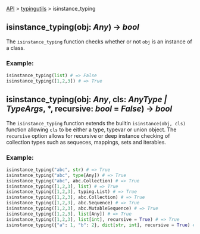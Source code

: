 [API](/docs/api.md) > [typingutils](/docs/api/typingutils/typingutils.md) > isinstance_typing

## isinstance_typing(obj: _Any_) -> _bool_

The `isinstance_typing` function checks whether or not `obj` is an instance of a class.

### Example:
```python
isinstance_typing(list) # => False
isinstance_typing([1,2,3]) # => True
```

## isinstance_typing(obj: _Any_, cls: _AnyType | TypeArgs_, *, recursive: _bool_ = _False_) -> _bool_

The `isinstance_typing` function extends the builtin `isinstance(obj, cls)` function allowing `cls` to be either a type, typevar or union object. The `recursive` option allows for recursive or deep instance checking of collection types such as sequeces, mappings, sets and iterables.

### Example:
```python
isinstance_typing("abc", str) # => True
isinstance_typing("abc", type[Any]) # => True
isinstance_typing("abc", abc.Collection) # => True
isinstance_typing([1,2,3], list) # => True
isinstance_typing([1,2,3], typing.List) # => True
isinstance_typing([1,2,3], abc.Collection) # => True
isinstance_typing([1,2,3], abc.Sequence) # => True
isinstance_typing([1,2,3], abc.MutableSequence) # => True
isinstance_typing([1,2,3], list[Any]) # => True
isinstance_typing([1,2,3], list[int], recursive = True) # => True
isinstance_typing({"a": 1, "b": 2}, dict[str, int], recursive = True) # => True
```